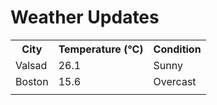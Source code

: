 # Weather Updates

<!-- WEATHER-UPDATE-START -->
<table><tr><th>City</th><th>Temperature (°C)</th><th>Condition</th></tr><tr><td>Valsad</td><td>26.1</td><td>Sunny</td></tr><tr><td>Boston</td><td>15.6</td><td>Overcast</td></tr><tr><td></td><td></td><td></td></tr></table>
<!-- WEATHER-UPDATE-END -->
